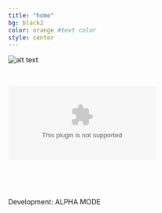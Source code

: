 ```yaml
---
title: "home"
bg: black2 
color: orange #text color
style: center
---
```


![alt text](http://sciencediscovery.colorado.edu/wp-content/themes/cusciencediscovery/images/cu-science-discovery-logo.png)

&nbsp;
&nbsp;


![alt text](CUScienceDiscovery.github.io/img/CUCE-819_SD-Icon-Explore.eps "Science Discovery")
<!--![alt text](http://g03.a.alicdn.com/kf/HTB13nFMJFXXXXbmXVXXq6xXFXXXr/Game-font-b-Hotline-b-font-font-b-Miami-b-font-Rasmus-font-b-Mask-b.jpg "Hotline Miami")-->

&nbsp;

&nbsp;

Development: ALPHA MODE

&nbsp;
&nbsp;
&nbsp;

<!--Note to Josh, Michael and Carlos:-->

<!--&nbsp;-->

<!--Some Jquery and CSS changes have been made to make our tables slightly more appealing.-->
<!--I made an example of what I mean on the schedule page. For Friday let's try to get this-->
<!--implemented on all of our pages with external links!-->

